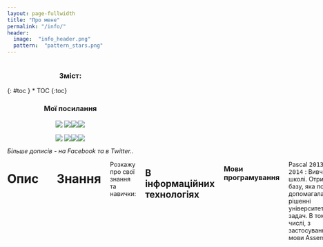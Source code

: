 ```yaml
---
layout: page-fullwidth
title: "Про мене"
permalink: "/info/"
header:
  image:  "info_header.png"
  pattern:  "pattern_stars.png"
---
```


<!-- SIDEBAR -->

<div class="row">
<div class="medium-4 medium-push-8 columns" markdown="1">
<div class="panel radius" markdown="1">
<div align="center"><h3>Зміст:</h3></div>
{: #toc }
*  TOC
{:toc}

<div align="center"><h3>Мої посилання</h3></div>
<div align="center">
<p><a href="https://dmytrohoi.github.io/"><img style="vertical-align: sub !important;" src="https://dmytrohoi.github.io/images/social/st.png"></a> <a href="https://fb.com/dmytro.hoi"><img style="vertical-align: sub !important;" src="https://dmytrohoi.github.io/images/social/fb.png"></a><a href="https://github.com/dmytrohoi"  ><img style="vertical-align: sub !important;" src="https://dmytrohoi.github.io/images/social/gh.png"></a><a href="https://twitter.com/criticoffer"  ><img style="vertical-align: sub !important;" src="https://dmytrohoi.github.io/images/social/tw.png"></a></p>
<p><a href="https://dmytrohoi.github.io/cv"  ><img style="vertical-align: sub !important;" src="https://dmytrohoi.github.io/images/social/cv.png"></a> <a href="https://www.linkedin.com/in/dmytrohoi"  ><img style="vertical-align: sub !important;" src="https://dmytrohoi.github.io/images/social/li.png"></a><a href="https://instagram.com/dmhoi78"  ><img style="vertical-align: sub !important;" src="https://dmytrohoi.github.io/images/social/insta.png"></a><a href="https://youtube.com/channel/UCOOftc_XjycxIsDbWsoBFtA"  ><img style="vertical-align: sub !important;" src="https://dmytrohoi.github.io/images/social/yt.png"></a></p>
</div>

<div align="center"><i>Більше дописів - на Facebook та в Twitter..</i></div>
</div>
</div>

<!-- CONTENT -->
<div class="medium-8 medium-pull-4 columns" markdown="1">

# Опис



-----
# Знання

Розкажу про свої знання та навички:

## В інформаційних технологіях

### Мови програмування

Pascal <kbd>2013-2014</kbd>
:  Вивчав в школі. Отримав базу, яка потім допомагала в рішенні університетських задач. В тому числі, з застосуванням мови Assembler..

_(Оцінка: <kbd>5</kbd>/<kbd>10</kbd>)_

Delphi <kbd></kbd>
:  Також проходив в школі як продовження навчання програмуванню. Під час вивчення отримав знання про ООП, алгоритми та функції.

    _(Оцінка: <kbd>5</kbd>/<kbd>10</kbd>)_

Pascal <kbd></kbd>
:  Вивчав в школі

*Оцінка:*

Pascal <kbd></kbd>
:  Вивчав в школі

*Оцінка:*

### Алгоритми



### Теоритичні знання



### GitHub

_Звісно, від open source нікуди не втекти, тому також варто описати свої  знання та навички в роботі з цією частиною ІТ._

Нещодавно <kbd>травень 2018</kbd> взявся активно використовувати свій [аккаунт на GitHub](https://github.com/dmytrohoi) хоча сторінка була зареєстрована ще в <kbd>лютому 2014 року</kbd>.

Представляю актуальну статистику коду мого аккаунту:
<iframe src="https://github.com/users/dmytrohoi/contributions" frameborder="0" width="500" height="80" align="center"> </iframe>

## В громадській діяльності

## Хоббі

# Історія

## До університету

## Університет

</div>
</div>
